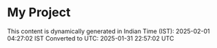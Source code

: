 # My Project

This content is dynamically generated in Indian Time (IST): 2025-02-01 04:27:02 IST
Converted to UTC: 2025-01-31 22:57:02 UTC
